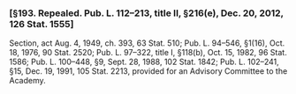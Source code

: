 ### [§193. Repealed. Pub. L. 112–213, title II, §216(e), Dec. 20, 2012, 126 Stat. 1555] ###

Section, act Aug. 4, 1949, ch. 393, 63 Stat. 510; Pub. L. 94–546, §1(16), Oct. 18, 1976, 90 Stat. 2520; Pub. L. 97–322, title I, §118(b), Oct. 15, 1982, 96 Stat. 1586; Pub. L. 100–448, §9, Sept. 28, 1988, 102 Stat. 1842; Pub. L. 102–241, §15, Dec. 19, 1991, 105 Stat. 2213, provided for an Advisory Committee to the Academy.